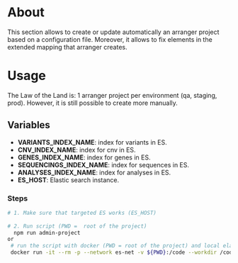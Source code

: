 # About

This section allows to create or update automatically an arranger project based on a configuration file. Moreover, it allows to fix elements in the extended mapping that arranger creates.

# Usage

The Law of the Land is: 1 arranger project per environment (qa, staging, prod). However, it is still possible to create more manually.

## Variables
- **VARIANTS_INDEX_NAME**: index for variants in ES.
- **CNV_INDEX_NAME**: index for cnv in ES.
- **GENES_INDEX_NAME**: index for genes in ES.
- **SEQUENCINGS_INDEX_NAME**: index for sequences in ES.
- **ANALYSES_INDEX_NAME**: index for analyses in ES.
- **ES_HOST**: Elastic search instance.

### Steps

```bash
# 1. Make sure that targeted ES works (ES_HOST)
  
# 2. Run script (PWD =  root of the project)
  npm run admin-project
or 
 # run the script with docker (PWD = root of the project) and local elastic search (from /dev) 
 docker run -it --rm -p --network es-net -v ${PWD}:/code --workdir /code node:18.1-alpine npm run admin-project
```

